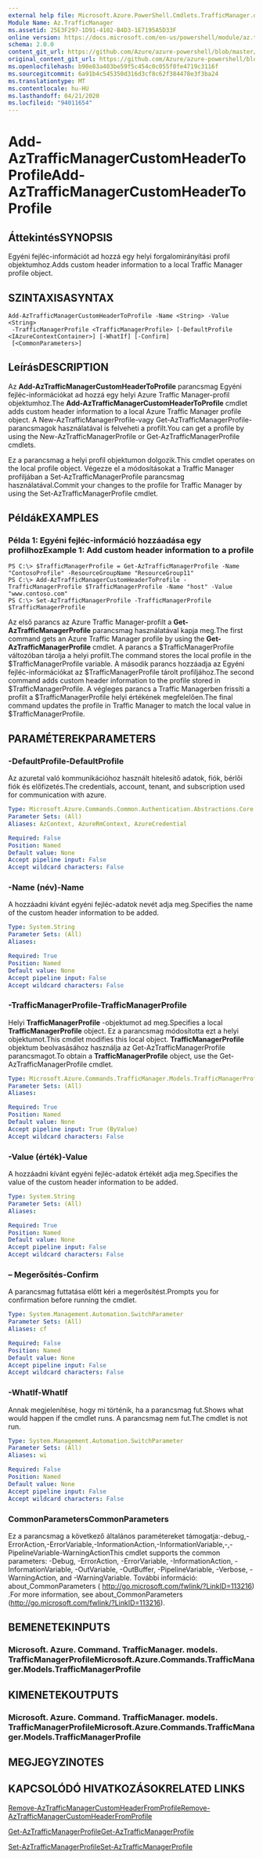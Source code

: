 ```yaml
---
external help file: Microsoft.Azure.PowerShell.Cmdlets.TrafficManager.dll-Help.xml
Module Name: Az.TrafficManager
ms.assetid: 25E3F297-1D91-4102-B4D3-1E7195A5D33F
online version: https://docs.microsoft.com/en-us/powershell/module/az.trafficmanager/add-aztrafficmanagercustomheadertoprofile
schema: 2.0.0
content_git_url: https://github.com/Azure/azure-powershell/blob/master/src/TrafficManager/TrafficManager/help/Add-AzTrafficManagerCustomHeaderToProfile.md
original_content_git_url: https://github.com/Azure/azure-powershell/blob/master/src/TrafficManager/TrafficManager/help/Add-AzTrafficManagerCustomHeaderToProfile.md
ms.openlocfilehash: b90e83a403be59f5c454c0c055f0fe4719c3116f
ms.sourcegitcommit: 6a91b4c545350d316d3cf8c62f384478e3f3ba24
ms.translationtype: MT
ms.contentlocale: hu-HU
ms.lasthandoff: 04/21/2020
ms.locfileid: "94011654"
---
```

# <span data-ttu-id="8235a-101">Add-AzTrafficManagerCustomHeaderToProfile</span><span class="sxs-lookup"><span data-stu-id="8235a-101">Add-AzTrafficManagerCustomHeaderToProfile</span></span>

## <span data-ttu-id="8235a-102">Áttekintés</span><span class="sxs-lookup"><span data-stu-id="8235a-102">SYNOPSIS</span></span>
<span data-ttu-id="8235a-103">Egyéni fejléc-információt ad hozzá egy helyi forgalomirányítási profil objektumhoz.</span><span class="sxs-lookup"><span data-stu-id="8235a-103">Adds custom header information to a local Traffic Manager profile object.</span></span>

## <span data-ttu-id="8235a-104">SZINTAXISA</span><span class="sxs-lookup"><span data-stu-id="8235a-104">SYNTAX</span></span>

```
Add-AzTrafficManagerCustomHeaderToProfile -Name <String> -Value <String>
 -TrafficManagerProfile <TrafficManagerProfile> [-DefaultProfile <IAzureContextContainer>] [-WhatIf] [-Confirm]
 [<CommonParameters>]
```

## <span data-ttu-id="8235a-105">Leírás</span><span class="sxs-lookup"><span data-stu-id="8235a-105">DESCRIPTION</span></span>
<span data-ttu-id="8235a-106">Az **Add-AzTrafficManagerCustomHeaderToProfile** parancsmag Egyéni fejléc-információkat ad hozzá egy helyi Azure Traffic Manager-profil objektumhoz.</span><span class="sxs-lookup"><span data-stu-id="8235a-106">The **Add-AzTrafficManagerCustomHeaderToProfile** cmdlet adds custom header information to a local Azure Traffic Manager profile object.</span></span>
<span data-ttu-id="8235a-107">A New-AzTrafficManagerProfile-vagy Get-AzTrafficManagerProfile-parancsmagok használatával is felveheti a profilt.</span><span class="sxs-lookup"><span data-stu-id="8235a-107">You can get a profile by using the New-AzTrafficManagerProfile or Get-AzTrafficManagerProfile cmdlets.</span></span>

<span data-ttu-id="8235a-108">Ez a parancsmag a helyi profil objektumon dolgozik.</span><span class="sxs-lookup"><span data-stu-id="8235a-108">This cmdlet operates on the local profile object.</span></span>
<span data-ttu-id="8235a-109">Végezze el a módosításokat a Traffic Manager profiljában a Set-AzTrafficManagerProfile parancsmag használatával.</span><span class="sxs-lookup"><span data-stu-id="8235a-109">Commit your changes to the profile for Traffic Manager by using the Set-AzTrafficManagerProfile cmdlet.</span></span>

## <span data-ttu-id="8235a-110">Példák</span><span class="sxs-lookup"><span data-stu-id="8235a-110">EXAMPLES</span></span>

### <span data-ttu-id="8235a-111">Példa 1: Egyéni fejléc-információ hozzáadása egy profilhoz</span><span class="sxs-lookup"><span data-stu-id="8235a-111">Example 1: Add custom header information to a profile</span></span>
```
PS C:\> $TrafficManagerProfile = Get-AzTrafficManagerProfile -Name "ContosoProfile" -ResourceGroupName "ResourceGroup11"
PS C:\> Add-AzTrafficManagerCustomHeaderToProfile -TrafficManagerProfile $TrafficManagerProfile -Name "host" -Value "www.contoso.com"
PS C:\> Set-AzTrafficManagerProfile -TrafficManagerProfile $TrafficManagerProfile
```

<span data-ttu-id="8235a-112">Az első parancs az Azure Traffic Manager-profilt a **Get-AzTrafficManagerProfile** parancsmag használatával kapja meg.</span><span class="sxs-lookup"><span data-stu-id="8235a-112">The first command gets an Azure Traffic Manager profile by using the **Get-AzTrafficManagerProfile** cmdlet.</span></span>
<span data-ttu-id="8235a-113">A parancs a $TrafficManagerProfile változóban tárolja a helyi profilt.</span><span class="sxs-lookup"><span data-stu-id="8235a-113">The command stores the local profile in the $TrafficManagerProfile variable.</span></span>
<span data-ttu-id="8235a-114">A második parancs hozzáadja az Egyéni fejléc-információkat az $TrafficManagerProfile tárolt profiljához.</span><span class="sxs-lookup"><span data-stu-id="8235a-114">The second command adds custom header information to the profile stored in $TrafficManagerProfile.</span></span>
<span data-ttu-id="8235a-115">A végleges parancs a Traffic Managerben frissíti a profilt a $TrafficManagerProfile helyi értékének megfelelően.</span><span class="sxs-lookup"><span data-stu-id="8235a-115">The final command updates the profile in Traffic Manager to match the local value in $TrafficManagerProfile.</span></span>

## <span data-ttu-id="8235a-116">PARAMÉTEREK</span><span class="sxs-lookup"><span data-stu-id="8235a-116">PARAMETERS</span></span>

### <span data-ttu-id="8235a-117">-DefaultProfile</span><span class="sxs-lookup"><span data-stu-id="8235a-117">-DefaultProfile</span></span>
<span data-ttu-id="8235a-118">Az azuretal való kommunikációhoz használt hitelesítő adatok, fiók, bérlői fiók és előfizetés.</span><span class="sxs-lookup"><span data-stu-id="8235a-118">The credentials, account, tenant, and subscription used for communication with azure.</span></span>

```yaml
Type: Microsoft.Azure.Commands.Common.Authentication.Abstractions.Core.IAzureContextContainer
Parameter Sets: (All)
Aliases: AzContext, AzureRmContext, AzureCredential

Required: False
Position: Named
Default value: None
Accept pipeline input: False
Accept wildcard characters: False
```

### <span data-ttu-id="8235a-119">-Name (név)</span><span class="sxs-lookup"><span data-stu-id="8235a-119">-Name</span></span>
<span data-ttu-id="8235a-120">A hozzáadni kívánt egyéni fejléc-adatok nevét adja meg.</span><span class="sxs-lookup"><span data-stu-id="8235a-120">Specifies the name of the custom header information to be added.</span></span>

```yaml
Type: System.String
Parameter Sets: (All)
Aliases:

Required: True
Position: Named
Default value: None
Accept pipeline input: False
Accept wildcard characters: False
```

### <span data-ttu-id="8235a-121">-TrafficManagerProfile</span><span class="sxs-lookup"><span data-stu-id="8235a-121">-TrafficManagerProfile</span></span>
<span data-ttu-id="8235a-122">Helyi **TrafficManagerProfile** -objektumot ad meg.</span><span class="sxs-lookup"><span data-stu-id="8235a-122">Specifies a local **TrafficManagerProfile** object.</span></span>
<span data-ttu-id="8235a-123">Ez a parancsmag módosította ezt a helyi objektumot.</span><span class="sxs-lookup"><span data-stu-id="8235a-123">This cmdlet modifies this local object.</span></span>
<span data-ttu-id="8235a-124">**TrafficManagerProfile** objektum beolvasásához használja az Get-AzTrafficManagerProfile parancsmagot.</span><span class="sxs-lookup"><span data-stu-id="8235a-124">To obtain a **TrafficManagerProfile** object, use the Get-AzTrafficManagerProfile cmdlet.</span></span>

```yaml
Type: Microsoft.Azure.Commands.TrafficManager.Models.TrafficManagerProfile
Parameter Sets: (All)
Aliases:

Required: True
Position: Named
Default value: None
Accept pipeline input: True (ByValue)
Accept wildcard characters: False
```

### <span data-ttu-id="8235a-125">-Value (érték)</span><span class="sxs-lookup"><span data-stu-id="8235a-125">-Value</span></span>
<span data-ttu-id="8235a-126">A hozzáadni kívánt egyéni fejléc-adatok értékét adja meg.</span><span class="sxs-lookup"><span data-stu-id="8235a-126">Specifies the value of the custom header information to be added.</span></span>

```yaml
Type: System.String
Parameter Sets: (All)
Aliases:

Required: True
Position: Named
Default value: None
Accept pipeline input: False
Accept wildcard characters: False
```

### <span data-ttu-id="8235a-127">– Megerősítés</span><span class="sxs-lookup"><span data-stu-id="8235a-127">-Confirm</span></span>
<span data-ttu-id="8235a-128">A parancsmag futtatása előtt kéri a megerősítést.</span><span class="sxs-lookup"><span data-stu-id="8235a-128">Prompts you for confirmation before running the cmdlet.</span></span>

```yaml
Type: System.Management.Automation.SwitchParameter
Parameter Sets: (All)
Aliases: cf

Required: False
Position: Named
Default value: None
Accept pipeline input: False
Accept wildcard characters: False
```

### <span data-ttu-id="8235a-129">-WhatIf</span><span class="sxs-lookup"><span data-stu-id="8235a-129">-WhatIf</span></span>
<span data-ttu-id="8235a-130">Annak megjelenítése, hogy mi történik, ha a parancsmag fut.</span><span class="sxs-lookup"><span data-stu-id="8235a-130">Shows what would happen if the cmdlet runs.</span></span> <span data-ttu-id="8235a-131">A parancsmag nem fut.</span><span class="sxs-lookup"><span data-stu-id="8235a-131">The cmdlet is not run.</span></span>

```yaml
Type: System.Management.Automation.SwitchParameter
Parameter Sets: (All)
Aliases: wi

Required: False
Position: Named
Default value: None
Accept pipeline input: False
Accept wildcard characters: False
```

### <span data-ttu-id="8235a-132">CommonParameters</span><span class="sxs-lookup"><span data-stu-id="8235a-132">CommonParameters</span></span>
<span data-ttu-id="8235a-133">Ez a parancsmag a következő általános paramétereket támogatja:-debug,-ErrorAction,-ErrorVariable,-InformationAction,-InformationVariable,-,-PipelineVariable-WarningAction</span><span class="sxs-lookup"><span data-stu-id="8235a-133">This cmdlet supports the common parameters: -Debug, -ErrorAction, -ErrorVariable, -InformationAction, -InformationVariable, -OutVariable, -OutBuffer, -PipelineVariable, -Verbose, -WarningAction, and -WarningVariable.</span></span> <span data-ttu-id="8235a-134">További információ: about_CommonParameters ( http://go.microsoft.com/fwlink/?LinkID=113216) .</span><span class="sxs-lookup"><span data-stu-id="8235a-134">For more information, see about_CommonParameters (http://go.microsoft.com/fwlink/?LinkID=113216).</span></span>

## <span data-ttu-id="8235a-135">BEMENETEK</span><span class="sxs-lookup"><span data-stu-id="8235a-135">INPUTS</span></span>

### <span data-ttu-id="8235a-136">Microsoft. Azure. Command. TrafficManager. models. TrafficManagerProfile</span><span class="sxs-lookup"><span data-stu-id="8235a-136">Microsoft.Azure.Commands.TrafficManager.Models.TrafficManagerProfile</span></span>

## <span data-ttu-id="8235a-137">KIMENETEK</span><span class="sxs-lookup"><span data-stu-id="8235a-137">OUTPUTS</span></span>

### <span data-ttu-id="8235a-138">Microsoft. Azure. Command. TrafficManager. models. TrafficManagerProfile</span><span class="sxs-lookup"><span data-stu-id="8235a-138">Microsoft.Azure.Commands.TrafficManager.Models.TrafficManagerProfile</span></span>

## <span data-ttu-id="8235a-139">MEGJEGYZI</span><span class="sxs-lookup"><span data-stu-id="8235a-139">NOTES</span></span>

## <span data-ttu-id="8235a-140">KAPCSOLÓDÓ HIVATKOZÁSOK</span><span class="sxs-lookup"><span data-stu-id="8235a-140">RELATED LINKS</span></span>

[<span data-ttu-id="8235a-141">Remove-AzTrafficManagerCustomHeaderFromProfile</span><span class="sxs-lookup"><span data-stu-id="8235a-141">Remove-AzTrafficManagerCustomHeaderFromProfile</span></span>](./Remove-AzTrafficManagerCustomHeaderFromProfile.md)

[<span data-ttu-id="8235a-142">Get-AzTrafficManagerProfile</span><span class="sxs-lookup"><span data-stu-id="8235a-142">Get-AzTrafficManagerProfile</span></span>](./Get-AzTrafficManagerProfile.md)

[<span data-ttu-id="8235a-143">Set-AzTrafficManagerProfile</span><span class="sxs-lookup"><span data-stu-id="8235a-143">Set-AzTrafficManagerProfile</span></span>](./Set-AzTrafficManagerProfile.md)

